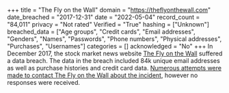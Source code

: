+++
title = "The Fly on the Wall"
domain = "https://theflyonthewall.com"
date_breached = "2017-12-31"
date = "2022-05-04"
record_count = "84,011"
privacy = "Not rated"
Verified = "True"
hashing = ["Unknown"]
breached_data = ["Age groups", "Credit cards", "Email addresses", "Genders", "Names", "Passwords", "Phone numbers", "Physical addresses", "Purchases", "Usernames"]
categories = []
acknowledged = "No"
+++
In December 2017, the stock market news website <a href="http://theflyonthewall.com/" target="_blank" rel="noopener">The Fly on the Wall</a> suffered a data breach. The data in the breach included 84k unique email addresses as well as purchase histories and credit card data. <a href="https://www.troyhunt.com/streamlining-data-breach-disclosure-a-step-by-step-process" target="_blank" rel="noopener">Numerous attempts were made to contact The Fly on the Wall about the incident</a>, however no responses were received.
